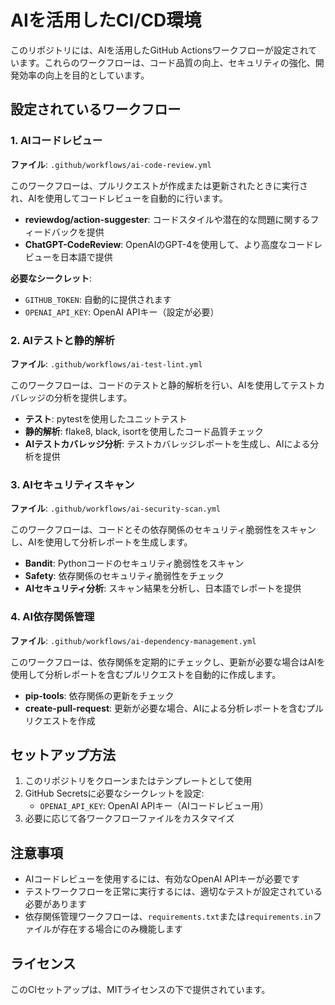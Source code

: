 # AIを活用したCI/CD環境

このリポジトリには、AIを活用したGitHub Actionsワークフローが設定されています。これらのワークフローは、コード品質の向上、セキュリティの強化、開発効率の向上を目的としています。

## 設定されているワークフロー

### 1. AIコードレビュー

**ファイル**: `.github/workflows/ai-code-review.yml`

このワークフローは、プルリクエストが作成または更新されたときに実行され、AIを使用してコードレビューを自動的に行います。

- **reviewdog/action-suggester**: コードスタイルや潜在的な問題に関するフィードバックを提供
- **ChatGPT-CodeReview**: OpenAIのGPT-4を使用して、より高度なコードレビューを日本語で提供

**必要なシークレット**:
- `GITHUB_TOKEN`: 自動的に提供されます
- `OPENAI_API_KEY`: OpenAI APIキー（設定が必要）

### 2. AIテストと静的解析

**ファイル**: `.github/workflows/ai-test-lint.yml`

このワークフローは、コードのテストと静的解析を行い、AIを使用してテストカバレッジの分析を提供します。

- **テスト**: pytestを使用したユニットテスト
- **静的解析**: flake8, black, isortを使用したコード品質チェック
- **AIテストカバレッジ分析**: テストカバレッジレポートを生成し、AIによる分析を提供

### 3. AIセキュリティスキャン

**ファイル**: `.github/workflows/ai-security-scan.yml`

このワークフローは、コードとその依存関係のセキュリティ脆弱性をスキャンし、AIを使用して分析レポートを生成します。

- **Bandit**: Pythonコードのセキュリティ脆弱性をスキャン
- **Safety**: 依存関係のセキュリティ脆弱性をチェック
- **AIセキュリティ分析**: スキャン結果を分析し、日本語でレポートを提供

### 4. AI依存関係管理

**ファイル**: `.github/workflows/ai-dependency-management.yml`

このワークフローは、依存関係を定期的にチェックし、更新が必要な場合はAIを使用して分析レポートを含むプルリクエストを自動的に作成します。

- **pip-tools**: 依存関係の更新をチェック
- **create-pull-request**: 更新が必要な場合、AIによる分析レポートを含むプルリクエストを作成

## セットアップ方法

1. このリポジトリをクローンまたはテンプレートとして使用
2. GitHub Secretsに必要なシークレットを設定:
   - `OPENAI_API_KEY`: OpenAI APIキー（AIコードレビュー用）
3. 必要に応じて各ワークフローファイルをカスタマイズ

## 注意事項

- AIコードレビューを使用するには、有効なOpenAI APIキーが必要です
- テストワークフローを正常に実行するには、適切なテストが設定されている必要があります
- 依存関係管理ワークフローは、`requirements.txt`または`requirements.in`ファイルが存在する場合にのみ機能します

## ライセンス

このCIセットアップは、MITライセンスの下で提供されています。